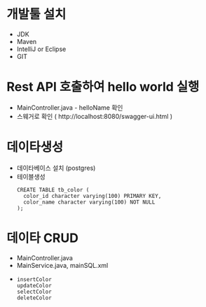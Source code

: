 
# 개발툴 설치
 - JDK 
 - Maven 
 - IntelliJ or Eclipse
 - GIT


# Rest API 호출하여 hello world 실행
 - MainController.java - helloName 확인
 - 스웨거로 확인 ( http://localhost:8080/swagger-ui.html )

# 데이타생성
 - 데이타베이스 설치 (postgres)
 - 테이블생성
    ```
    CREATE TABLE tb_color (
      color_id character varying(100) PRIMARY KEY,
      color_name character varying(100) NOT NULL
    );
    ```

# 데이타 CRUD
 - MainController.java 
 - MainService.java, mainSQL.xml
 - 
    ```
    insertColor
    updateColor
    selectColor
    deleteColor
    ```

    
